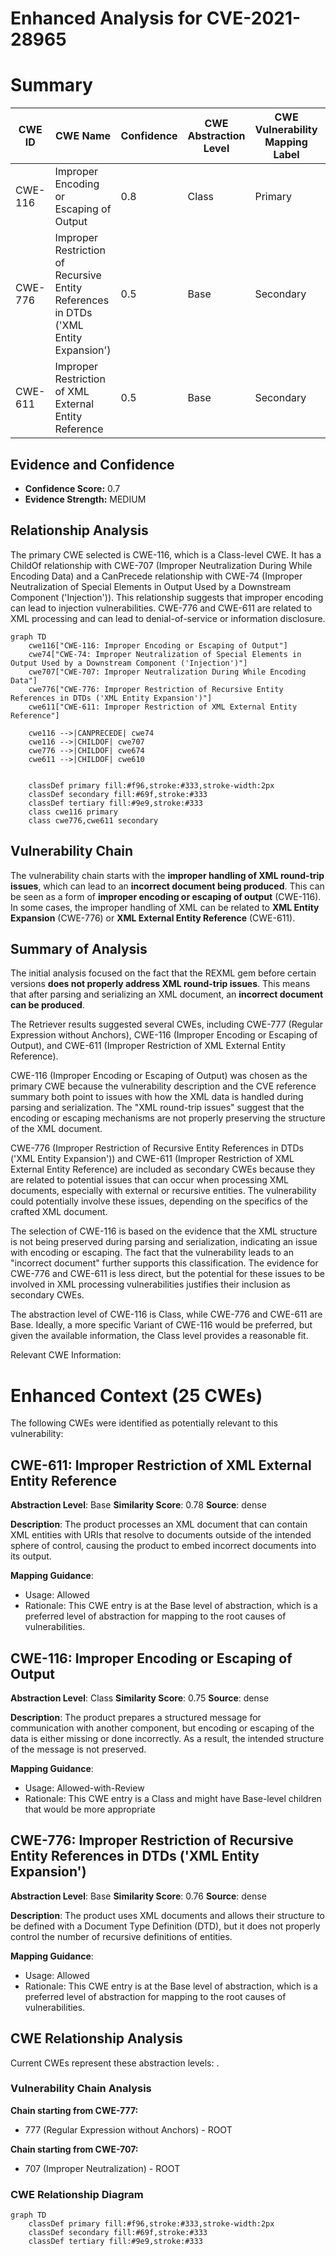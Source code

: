 # Enhanced Analysis for CVE-2021-28965

# Summary
| CWE ID | CWE Name | Confidence | CWE Abstraction Level | CWE Vulnerability Mapping Label | CWE-Vulnerability Mapping Notes |
|---|---|---|---|---|---|
| CWE-116 | Improper Encoding or Escaping of Output | 0.8 | Class | Primary | Allowed-with-Review |
| CWE-776 | Improper Restriction of Recursive Entity References in DTDs ('XML Entity Expansion') | 0.5 | Base | Secondary | Allowed |
| CWE-611 | Improper Restriction of XML External Entity Reference | 0.5 | Base | Secondary | Allowed |

## Evidence and Confidence

*   **Confidence Score:** 0.7
*   **Evidence Strength:** MEDIUM

## Relationship Analysis
The primary CWE selected is CWE-116, which is a Class-level CWE. It has a ChildOf relationship with CWE-707 (Improper Neutralization During While Encoding Data) and a CanPrecede relationship with CWE-74 (Improper Neutralization of Special Elements in Output Used by a Downstream Component ('Injection')). This relationship suggests that improper encoding can lead to injection vulnerabilities.
CWE-776 and CWE-611 are related to XML processing and can lead to denial-of-service or information disclosure.

```mermaid
graph TD
    cwe116["CWE-116: Improper Encoding or Escaping of Output"]
    cwe74["CWE-74: Improper Neutralization of Special Elements in Output Used by a Downstream Component ('Injection')"]
    cwe707["CWE-707: Improper Neutralization During While Encoding Data"]
    cwe776["CWE-776: Improper Restriction of Recursive Entity References in DTDs ('XML Entity Expansion')"]
    cwe611["CWE-611: Improper Restriction of XML External Entity Reference"]
    
    cwe116 -->|CANPRECEDE| cwe74
    cwe116 -->|CHILDOF| cwe707
    cwe776 -->|CHILDOF| cwe674
    cwe611 -->|CHILDOF| cwe610
    

    classDef primary fill:#f96,stroke:#333,stroke-width:2px
    classDef secondary fill:#69f,stroke:#333
    classDef tertiary fill:#9e9,stroke:#333
    class cwe116 primary
    class cwe776,cwe611 secondary
```

## Vulnerability Chain
The vulnerability chain starts with the **improper handling of XML round-trip issues**, which can lead to an **incorrect document being produced**. This can be seen as a form of **improper encoding or escaping of output** (CWE-116). In some cases, the improper handling of XML can be related to **XML Entity Expansion** (CWE-776) or **XML External Entity Reference** (CWE-611).

## Summary of Analysis
The initial analysis focused on the fact that the REXML gem before certain versions **does not properly address XML round-trip issues**. This means that after parsing and serializing an XML document, an **incorrect document can be produced**.

The Retriever results suggested several CWEs, including CWE-777 (Regular Expression without Anchors), CWE-116 (Improper Encoding or Escaping of Output), and CWE-611 (Improper Restriction of XML External Entity Reference).

CWE-116 (Improper Encoding or Escaping of Output) was chosen as the primary CWE because the vulnerability description and the CVE reference summary both point to issues with how the XML data is handled during parsing and serialization. The "XML round-trip issues" suggest that the encoding or escaping mechanisms are not properly preserving the structure of the XML document.

CWE-776 (Improper Restriction of Recursive Entity References in DTDs ('XML Entity Expansion')) and CWE-611 (Improper Restriction of XML External Entity Reference) are included as secondary CWEs because they are related to potential issues that can occur when processing XML documents, especially with external or recursive entities. The vulnerability could potentially involve these issues, depending on the specifics of the crafted XML document.

The selection of CWE-116 is based on the evidence that the XML structure is not being preserved during parsing and serialization, indicating an issue with encoding or escaping. The fact that the vulnerability leads to an "incorrect document" further supports this classification. The evidence for CWE-776 and CWE-611 is less direct, but the potential for these issues to be involved in XML processing vulnerabilities justifies their inclusion as secondary CWEs.

The abstraction level of CWE-116 is Class, while CWE-776 and CWE-611 are Base. Ideally, a more specific Variant of CWE-116 would be preferred, but given the available information, the Class level provides a reasonable fit.

Relevant CWE Information:

# Enhanced Context (25 CWEs)
The following CWEs were identified as potentially relevant to this vulnerability:

## CWE-611: Improper Restriction of XML External Entity Reference
**Abstraction Level**: Base
**Similarity Score**: 0.78
**Source**: dense

**Description**:
The product processes an XML document that can contain XML entities with URIs that resolve to documents outside of the intended sphere of control, causing the product to embed incorrect documents into its output.

**Mapping Guidance**:
- Usage: Allowed
- Rationale: This CWE entry is at the Base level of abstraction, which is a preferred level of abstraction for mapping to the root causes of vulnerabilities.

## CWE-116: Improper Encoding or Escaping of Output
**Abstraction Level**: Class
**Similarity Score**: 0.75
**Source**: dense

**Description**:
The product prepares a structured message for communication with another component, but encoding or escaping of the data is either missing or done incorrectly. As a result, the intended structure of the message is not preserved.

**Mapping Guidance**:
- Usage: Allowed-with-Review
- Rationale: This CWE entry is a Class and might have Base-level children that would be more appropriate

## CWE-776: Improper Restriction of Recursive Entity References in DTDs ('XML Entity Expansion')
**Abstraction Level**: Base
**Similarity Score**: 0.76
**Source**: dense

**Description**:
The product uses XML documents and allows their structure to be defined with a Document Type Definition (DTD), but it does not properly control the number of recursive definitions of entities.

**Mapping Guidance**:
- Usage: Allowed
- Rationale: This CWE entry is at the Base level of abstraction, which is a preferred level of abstraction for mapping to the root causes of vulnerabilities.


## CWE Relationship Analysis

Current CWEs represent these abstraction levels: .


### Vulnerability Chain Analysis

**Chain starting from CWE-777:**
- 777 (Regular Expression without Anchors) - ROOT


**Chain starting from CWE-707:**
- 707 (Improper Neutralization) - ROOT



### CWE Relationship Diagram

```mermaid
graph TD
    classDef primary fill:#f96,stroke:#333,stroke-width:2px
    classDef secondary fill:#69f,stroke:#333
    classDef tertiary fill:#9e9,stroke:#333
```